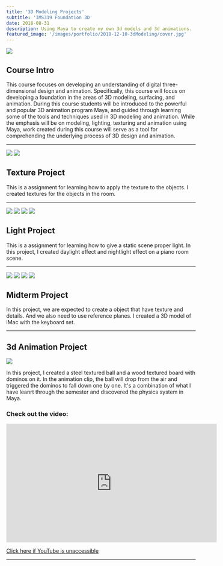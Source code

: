 ```yaml
---
title: '3D Modeling Projects'
subtitle: 'IMS319 Foundation 3D'
date: 2018-08-31 
description: Using Maya to create my own 3d models and 3d animations.
featured_image: '/images/portfolio/2018-12-10-3dModeling/cover.jpg'
---
```


<div class="gallery" data-columns="1">
	<img src="/images/portfolio/2018-08-31-3dModeling/artwork1.jpg">
</div>

## Course Intro

This course focuses on developing an understanding of digital three-dimensional design and animation. Specifically, this course will focus on developing a foundation in the areas of 3D modeling, surfacing, and animation. During this course students will be introduced to the powerful and popular 3D animation program Maya, and guided through learning some of the tools and techniques used in 3D modeling and animation. While the emphasis will be on modeling, lighting, texturing and animation using Maya, work created during this course will serve as a tool for comprehending the underlying process of 3D design and animation.

---

<div class="gallery" data-columns="1">
	<img src="/images/portfolio/2018-08-31-3dModeling/PianoRoomScene_BryanTai_Rendering1.jpg">
	<img src="/images/portfolio/2018-08-31-3dModeling/PianoRoomScene_BryanTai_Rendering2.jpg">
</div>

## Texture Project

This is a assignment for learning how to apply the texture to the objects. I created textures for the objects in the room.

---

<div class="gallery" data-columns="1">
	<img src="/images/portfolio/2018-08-31-3dModeling/DayLight_BryanTai_Rendering1.jpg">
	<img src="/images/portfolio/2018-08-31-3dModeling/DayLight_BryanTai_Rendering2.jpg">
	<img src="/images/portfolio/2018-08-31-3dModeling/NightLight_BryanTai_Rendering1.jpg">
	<img src="/images/portfolio/2018-08-31-3dModeling/NightLight_BryanTai_Rendering2.jpg">
</div>

## Light Project

This is a assignment for learning how to give a static scene proper light. In this project, I created daylight effect and nightlight effect on a piano room scene.

---

<div class="gallery" data-columns="1">
	<img src="/images/portfolio/2018-08-31-3dModeling/IMS319_Fall2018_BryanTai_Rendering1.jpg">
	<img src="/images/portfolio/2018-08-31-3dModeling/IMS319_Fall2018_BryanTai_Rendering2.jpg">
	<img src="/images/portfolio/2018-08-31-3dModeling/IMS319_Fall2018_BryanTai_Rendering3.jpg">
	<img src="/images/portfolio/2018-08-31-3dModeling/IMS319_Fall2018_BryanTai_Rendering4.jpg">
</div>

## Midterm Project

In this project, we are expected to create a object that have texture and details. And we also need to use reference planes. I created a 3D model of iMac with the keyboard set.

---

## 3d Animation Project

<div class="gallery" data-columns="1">
	<img src="/images/portfolio/2018-08-31-3dModeling/artwork1.jpg">
</div>

In this project, I created a steel textured ball and a wood textured board with dominos on it. In the animation clip, the ball will drop from the air and triggered the dominos to fall down one by one. It's a combination of what I have leanrt through the semester and discovered the physics system in Maya.

### Check out the video:

<iframe width="560" height="315" src="https://www.youtube.com/embed/rM23hE41OMw" frameborder="0" allow="accelerometer; encrypted-media; gyroscope; picture-in-picture" allowfullscreen></iframe>

<a href="http://puo51diay.bkt.clouddn.com/%20IMS319_FA18_BryanTai_FinalProject.mp4">Click here if YouTube is unaccessible</a>

---